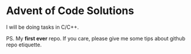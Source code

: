 # Advent of Code Solutions
I will be doing tasks in C/C++.

PS. My **first ever** repo. If you care, please give me some tips about github repo etiquette.
